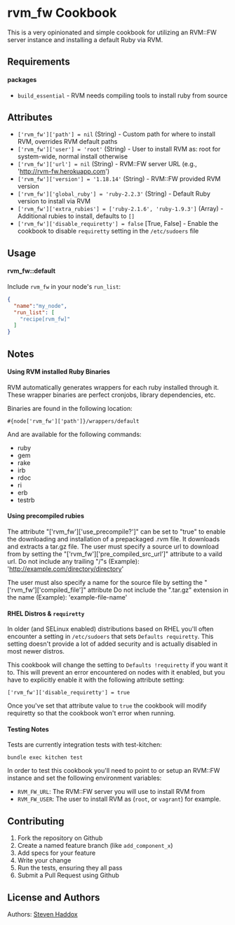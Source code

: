 rvm_fw Cookbook
===============

This is a very opinionated and simple cookbook for utilizing an RVM::FW server instance and installing a default Ruby via RVM.

Requirements
------------

#### packages

- `build_essential` - RVM needs compiling tools to install ruby from source

Attributes
----------
* `['rvm_fw']['path'] = nil` (String) - Custom path for where to install RVM, overrides RVM default paths
* `['rvm_fw']['user'] = 'root'` (String) - User to install RVM as: root for system-wide, normal install otherwise
* `['rvm_fw']['url'] = nil` (String) - RVM::FW server URL (e.g., 'http://rvm-fw.herokuapp.com')
* `['rvm_fw']['version'] = '1.18.14'` (String) - RVM::FW provided RVM version
* `['rvm_fw']['global_ruby'] = 'ruby-2.2.3'` (String) - Default Ruby version to install via RVM
* `['rvm_fw']['extra_rubies'] = ['ruby-2.1.6', 'ruby-1.9.3']` (Array) - Additional rubies to install, defaults to `[]`
* `['rvm_fw']['disable_requiretty'] = false` [True, False] - Enable the cookbook to disable `requiretty` setting in the `/etc/sudoers` file

Usage
-----

#### rvm_fw::default

Include `rvm_fw` in your node's `run_list`:

```json
{
  "name":"my_node",
  "run_list": [
    "recipe[rvm_fw]"
  ]
}
```

Notes
-----

#### Using RVM installed Ruby Binaries

RVM automatically generates wrappers for each ruby installed through it. These
wrapper binaries are perfect cronjobs, library dependencies, etc.

Binaries are found in the following location:

`#{node['rvm_fw']['path']}/wrappers/default`

And are available for the following commands:

* ruby
* gem
* rake
* irb
* rdoc
* ri
* erb
* testrb

#### Using precompiled rubies

The attribute "['rvm_fw']['use_precompile?']" can be set to "true" to enable the downloading and installation of a prepackaged .rvm file.
It downloads and extracts a tar.gz file.
The user must specify a source url to download from by setting the "['rvm_fw']['pre_compiled_src_url']" attribute to a vaild url.
Do not include any trailing "/"s
(Example):
   'http://example.com/directory/directory'

The user must also specify a name for the source file by setting the "['rvm_fw']['compiled_file']" attribute
Do not include the ".tar.gz" extension  in the name
(Example):
   'example-file-name'

#### RHEL Distros & `requiretty`

In older (and SELinux enabled) distributions based on RHEL you'll often encounter a setting in `/etc/sudoers` that sets `Defaults requiretty`. This setting doesn't provide a lot of added security and is actually disabled in most newer distros.

This cookbook will change the setting to `Defaults !requiretty` if you want it to. This will prevent an error encountered on nodes with it enabled, but you have to explicitly enable it with the following attribute setting:

`['rvm_fw']['disable_requiretty'] = true`

Once you've set that attribute value to `true` the cookbook will modify requiretty so that the cookbook won't error when running.

#### Testing Notes

Tests are currently integration tests with test-kitchen:

`bundle exec kitchen test`

In order to test this cookbook you'll need to point to or setup an RVM::FW instance and set the following environment variables:

* `RVM_FW_URL`: The RVM::FW server you will use to install RVM from
* `RVM_FW_USER`: The user to install RVM as (`root`, or `vagrant`) for example.

Contributing
------------

1. Fork the repository on Github
2. Create a named feature branch (like `add_component_x`)
3. Add specs for your feature
4. Write your change
5. Run the tests, ensuring they all pass
6. Submit a Pull Request using Github

License and Authors
-------------------

Authors: [Steven Haddox](https://github.com/stevenhaddox)
